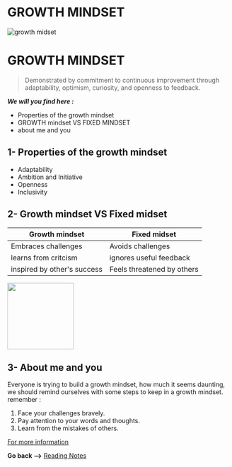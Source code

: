 # GROWTH MINDSET

![growth midset](https://www.piperandgold.com/sites/default/files/pg.blogpostheadercassie.5.1.19-01.png)



# GROWTH MINDSET #

>Demonstrated by commitment to continuous improvement through adaptability, optimism, curiosity, and openness to feedback.


***We will you find here :***

* Properties of the growth mindset
* GROWTH mindset VS FIXED MINDSET
* about me and you



## 1- Properties of the growth mindset 

* Adaptability
* Ambition and Initiative
* Openness
* Inclusivity



## 2- Growth mindset VS Fixed midset

|Growth mindset|Fixed midset|
|--|--|
|Embraces challenges|Avoids challenges|
|learns from critcism|ignores useful feedback|
|inspired by other's success|Feels threatened by others|



<img src="https://safety4sea.com/wp-content/uploads/2019/04/fixed-growth-mindset.png" alt="" style="width:150px;"/>

## 3- About me and you

Everyone is trying to build a growth mindset, how much it seems daunting, we should remind ourselves with some steps to keep in a growth mindset.
remember :

  1. Face your challenges bravely.
  2.  Pay attention to your words and thoughts.
  3.  Learn from the mistakes of others.


[For more information](https://www.atlassian.com/blog/inside-atlassian/growth-mindset)


**Go back -->** [Reading Notes](https://aseel-dweedar.github.io/reading-notes/)
